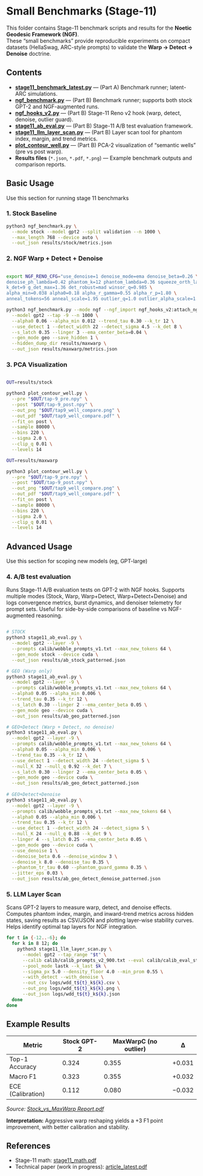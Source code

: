 # Small Benchmarks (Stage-11)

This folder contains Stage-11 benchmark scripts and results for the **Noetic Geodesic Framework (NGF)**.  
These “small benchmarks” provide reproducible experiments on compact datasets (HellaSwag, ARC-style prompts) to validate the **Warp → Detect → Denoise** doctrine.

## Contents
- **[stage11_benchmark_latest.py](stage11_benchmark_latest.py)** — (Part A) Benchmark runner; latent-ARC simulations.
- **[ngf_benchmark.py](ngf_benchmark.py)** — (Part B) Benchmark runner; supports both stock GPT-2 and NGF-augmented runs.
- **[ngf_hooks_v2.py](ngf_hooks_v2.py)** — (Part B) Stage-11 Reno v2 hook (warp, detect, denoise, outlier guard).
- **[stage11_ab_eval.py](stage11_ab_eval.py)** — (Part B) Stage-11 A/B test evaluation framework.
- **[stage11_llm_layer_scan.py](stage11_llm_layer_scan.py)** — (Part B) Layer scan tool for phantom index, margin, and trend metrics.
- **[plot_contour_well.py](plot_contour_well.py)** — (Part B) PCA-2 visualization of “semantic wells” (pre vs post warp).
- **Results files** (`*.json`, `*.pdf`, `*.png`) — Example benchmark outputs and comparison reports.

## Basic Usage
Use this section for running stage 11 benchmarks

### 1. Stock Baseline
```bash
python3 ngf_benchmark.py \
  --mode stock --model gpt2 --split validation --n 1000 \
  --max_length 768 --device auto \
  --out_json results/stock/metrics.json
```

### 2. NGF Warp + Detect + Denoise
```bash

export NGF_RENO_CFG="use_denoise=1 denoise_mode=ema denoise_beta=0.26 \
denoise_ph_lambda=0.42 phantom_k=12 phantom_lambda=0.36 squeeze_orth_lambda=0.26 \
k_det=9 g_det_max=1.36 det_robust=mad winsor_q=0.985 \
alpha_min=0.038 alpha0=0.18 alpha_r_gamma=0.55 alpha_r_p=1.80 \
anneal_tokens=56 anneal_scale=1.95 outlier_q=1.0 outlier_alpha_scale=1.0 tap=-9"

python3 ngf_benchmark.py --mode ngf --ngf_import ngf_hooks_v2:attach_ngf_hooks \
  --model gpt2 --tap -9 --n 1000 \
  --alpha0 0.06 --alpha_min 0.012 --trend_tau 0.30 --k_tr 12 \
  --use_detect 1 --detect_width 22 --detect_sigma 4.5 --k_det 8 \
  --s_latch 0.35 --linger 3 --ema_center_beta=0.04 \
  --gen_mode geo --save_hidden 1 \
  --hidden_dump_dir results/maxwarp \
  --out_json results/maxwarp/metrics.json

```

### 3. PCA Visualization
```bash

OUT=results/stock

python3 plot_contour_well.py \
  --pre "$OUT/tap-9_pre.npy" \
  --post "$OUT/tap-9_post.npy" \
  --out_png "$OUT/tap9_well_compare.png" \
  --out_pdf "$OUT/tap9_well_compare.pdf" \
  --fit_on post \
  --sample 80000 \
  --bins 220 \
  --sigma 2.0 \
  --clip_q 0.01 \
  --levels 14

OUT=results/maxwarp

python3 plot_contour_well.py \
  --pre "$OUT/tap-9_pre.npy" \
  --post "$OUT/tap-9_post.npy" \
  --out_png "$OUT/tap9_well_compare.png" \
  --out_pdf "$OUT/tap9_well_compare.pdf" \
  --fit_on post \
  --sample 80000 \
  --bins 220 \
  --sigma 2.0 \
  --clip_q 0.01 \
  --levels 14

```

## Advanced Usage
Use this section for scoping new models (eg, GPT-large)

### 4. A/B test evaluation
Runs Stage-11 A/B evaluation tests on GPT-2 with NGF hooks. Supports multiple modes (Stock, Warp, Warp+Detect, Warp+Detect+Denoise) and logs convergence metrics, burst dynamics, and denoiser telemetry for prompt sets. Useful for side-by-side comparisons of baseline vs NGF-augmented reasoning.

```bash

# STOCK
python3 stage11_ab_eval.py \
  --model gpt2 --layer -9 \
  --prompts calib/wobble_prompts_v1.txt --max_new_tokens 64 \
  --gen_mode stock --device cuda \
  --out_json results/ab_stock_patterned.json

# GEO (Warp only)
python3 stage11_ab_eval.py \
  --model gpt2 --layer -9 \
  --prompts calib/wobble_prompts_v1.txt --max_new_tokens 64 \
  --alpha0 0.05 --alpha_min 0.006 \
  --trend_tau 0.35 --k_tr 12 \
  --s_latch 0.30 --linger 2 --ema_center_beta 0.05 \
  --gen_mode geo --device cuda \
  --out_json results/ab_geo_patterned.json

# GEO+Detect (Warp + Detect, no denoise)
python3 stage11_ab_eval.py \
  --model gpt2 --layer -9 \
  --prompts calib/wobble_prompts_v1.txt --max_new_tokens 64 \
  --alpha0 0.05 --alpha_min 0.006 \
  --trend_tau 0.35 --k_tr 12 \
  --use_detect 1 --detect_width 24 --detect_sigma 5 \
  --null_K 32 --null_q 0.92 --k_det 7 \
  --s_latch 0.30 --linger 2 --ema_center_beta 0.05 \
  --gen_mode geo --device cuda \
  --out_json results/ab_geo_detect_patterned.json
  
# GEO+Detect+Denoise 
python3 stage11_ab_eval.py \
  --model gpt2 --layer -9 \
  --prompts calib/wobble_prompts_v1.txt --max_new_tokens 64 \
  --alpha0 0.05 --alpha_min 0.006 \
  --trend_tau 0.35 --k_tr 12 \
  --use_detect 1 --detect_width 24 --detect_sigma 5 \
  --null_K 24 --null_q 0.88 --k_det 9 \
  --linger 4 --s_latch 0.25 --ema_center_beta 0.05 \
  --gen_mode geo --device cuda \
  --use_denoise 1 \
  --denoise_beta 0.6 --denoise_window 3 \
  --denoise_k 8.0 --denoise_tau 0.35 \
  --phantom_tr_tau 0.60 --phantom_guard_gamma 0.35 \
  --jitter_eps 0.03 \
  --out_json results/ab_geo_detect_denoise_patterned.json

```

### 5. LLM Layer Scan
Scans GPT-2 layers to measure warp, detect, and denoise effects. Computes phantom index, margin, and inward-trend metrics across hidden states, saving results as CSV/JSON and plotting layer-wise stability curves. Helps identify optimal tap layers for NGF integration.

```bash
for t in {-12..-6}; do
  for k in 8 12; do
    python3 stage11_llm_layer_scan.py \
      --model gpt2 --tap_range "$t" \
      --calib calib/calib_prompts_v2_900.txt --eval calib/calib_eval_style_200.txt \
      --pool_mode lastk --k_last $k \
      --sigma_px 5.0 --density_floor 4.0 --min_prom 0.55 \
      --with_detect --with_denoise \
      --out_csv logs/wdd_t${t}_k${k}.csv \
      --out_png logs/wdd_t${t}_k${k}.png \
      --out_json logs/wdd_t${t}_k${k}.json
  done
done

```

## Example Results

| Metric            | Stock GPT-2 | MaxWarpC (no outlier) | Δ |
|-------------------|-------------|------------------------|---|
| Top-1 Accuracy    | 0.324       | 0.355                 | +0.031 |
| Macro F1          | 0.323       | 0.355                 | +0.032 |
| ECE (Calibration) | 0.112       | 0.080                 | −0.032 |

_Source: [Stock_vs_MaxWarp Report.pdf](./benchmark_report.pdf)_

**Interpretation:** Aggressive warp reshaping yields a +3 F1 point improvement, with better calibration and stability.

## References
- Stage-11 math: [stage11_math.pdf](./stage11_math.pdf)
- Technical paper (work in progress): [article_latest.pdf](../docs/article_latest.pdf)
